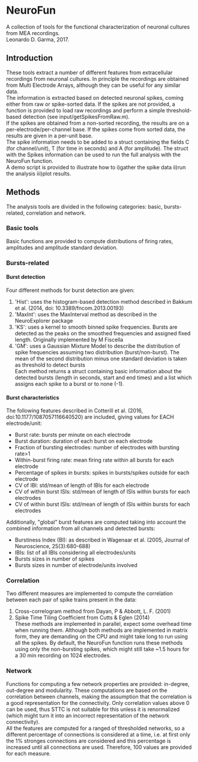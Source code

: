 # NeuroFun

A collection of tools for the functional characterization of neuronal cultures from MEA recordings.  
Leonardo D. Garma, 2017. 

## Introduction

These tools extract a number of different features from extracellular recordings from neuronal cultures. 
In principle the recordings are obtained from Multi Electrode Arrays, although they can be useful for any similar data.  
The information is extracted based on detected neuronal spikes, coming either from raw or spike-sorted data. 
If the spikes are not provided, a function is provided to load raw recordings and perform a simple threshold-based detection (see input/getSpikesFromRaw.m).  
If the spikes are obtained from a non-sorted recording, the results are on a per-electrode/per-channel base. 
If the spikes come from sorted data, the results are given in a per-unit base.  
The spike information needs to be added to a struct containing the fields C (for channel/unit), T (for time in seconds) and A (for amplitude). 
The struct with the Spikes information can be used to run the full analysis with the NeuroFun function.  
A demo script is provided to illustrate how to i)gather the spike data ii)run the analysis iii)plot results.   

## Methods

The analysis tools are divided in the following categories: basic, bursts-related, correlation and network.  

### Basic tools

Basic functions are provided to compute distributions of firing rates, amplitudes and amplitude standard deviation.  

### Bursts-related

#### Burst detection
Four different methods for burst detection are given:  
1. 'Hist': uses the histogram-based detection method described in Bakkum et al. (2014, doi: 10.3389/fncom.2013.00193)  
2. 'MaxInt': uses the MaxInterval method as described in the NeuroExplorer package  
3. 'KS': uses a kernel to smooth binned spike frequencies. Bursts are detected as the peaks on the smoothed frequencies and assigned fixed length. Originally implemented by M Fiscella  
4. 'GM': uses a Gaussian Mixture Model to describe the distribution of spike frequencies assuming two distribution (burst/non-burst). The mean of the second distribution minus one standard deviation is taken as threshold to detect bursts  
Each method returns a struct containing basic information about the detected bursts (length in seconds, start and end times) and a list which assigns each spike to a burst or to none (-1).  

#### Burst characteristics  
The following features described in Cotterill et al. (2016, doi:10.1177/1087057116640520) are included, giving values for EACH electrode/unit:  
* Burst rate: bursts per minute on each electrode  
* Burst duration: duration of each burst on each electrode  
* Fraction of bursting electrodes: number of electrodes with bursting rate>1  
* Within-burst firing rate: mean firing rate within all bursts for each electrode  
* Percentage of spikes in bursts: spikes in bursts/spikes outside for each electrode  
* CV of IBI: std/mean of length of IBIs for each electrode  
* CV of within burst ISIs: std/mean of length of ISIs within bursts for each electrodes  
* CV of within burst ISIs: std/mean of length of ISIs within bursts for each electrodes  
  
Additionally, "global" burst features are computed taking into account the combined information from all channels and detected bursts:  
* Burstiness Index (BI): as described in Wagenaar et al. (2005, Journal of Neuroscience, 25(3):680-688)  
* IBIs: list of all IBIs considering all electrodes/units  
* Bursts sizes in number of spikes  
* Bursts sizes in number of electrode/units involved  

### Correlation  
Two different measures are implemented to compute the correlation between each pair of spike trains present in the data:  
1. Cross-correlogram method from Dayan, P & Abbott, L. F. (2001)  
2. Spike Time Tiling Coefficient from Cutts & Eglen (2014)  
These methods are implemented in parallel, expect some overhead time when running them. 
Although both methods are implemented in matrix form, they are demanding on the CPU and might take long to run using all the spikes.
By default, the NeuroFun function runs these methods using only the non-bursting spikes, which might still take ~1.5 hours for a 30 min recording on 1024 electrodes.  

### Network  
Functions for computing a few network properties are provided: in-degree, out-degree and modularity. 
These computations are based on the correlation between channels, making the assumption that the correlation is a good representation for the connectivity. 
Only correlation values above 0 can be used, thus STTC is not suitable for this unless it is renormalized (which might turn it into an incorrect representation of the network connectivity).  
All the features are computed for a ranged of thresholded networks, so a different percentage of connections is considered at a time, 
i.e. at first only the 1% stronges connections are considered and this percentage is increased until all connections are used. Therefore, 100 values are provided for each measure.  









